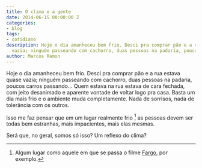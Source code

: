 ```yaml
---
title: O clima e a gente
date: 2014-06-15 00:00:00 Z
categories:
- blog
tags:
- cotidiano
description: Hoje o dia amanheceu bem frio. Desci pra comprar pão e a rua estava quase
  vazia; ninguém passeando com cachorro, duas pessoas na padaria, poucos carros passando...
author: Marcos Ramon
---
```


Hoje o dia amanheceu bem frio. Desci pra comprar pão e a rua estava quase vazia; ninguém passeando com cachorro, duas pessoas na padaria, poucos carros passando... Quem estava na rua estava de cara fechada, com jeito desanimado e aparente vontade de voltar logo pra casa. Basta um dia mais frio e o ambiente muda completamente. Nada de sorrisos, nada de tolerância com os outros.
    
Isso me faz pensar que em um lugar realmente frio [^1] as pessoas devem ser todas bem estranhas, mais impacientes, mais elas mesmas.
    
Será que, no geral, somos só isso? Um reflexo do clima?  
    
[^1]: Algum lugar como aquele em que se passa o filme [Fargo](http://www.imdb.com/title/tt0116282/), por exemplo.
